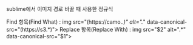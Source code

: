 sublime에서 이미지 경로 바꿀 때 사용한 정규식

Find 항목(Find What) : img src="(https:\/\/camo\..*)" alt=".*" data-canonical-src="(https://s3.*)">
Replace 항목(Replace With) : img src="$2" alt=".*" data-canonical-src="$1">